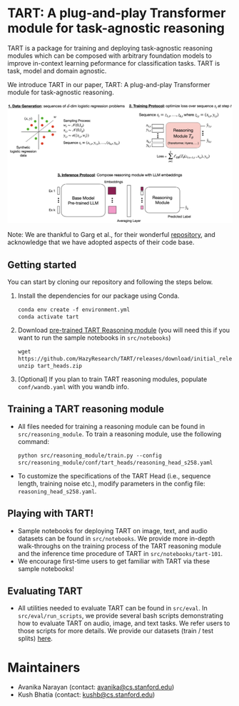 # TART: A plug-and-play Transformer module for task-agnostic reasoning

TART is a package for training and deploying task-agnostic reasoning modules which can be composed with arbitrary foundation models to improve in-context learning peformance for classification tasks. TART is task, model and domain agnostic.

We introduce TART in our paper, TART: A plug-and-play Transformer module for task-agnostic reasoning. 

<div align="center">
    <img src="assets/tart_overview.png" alt="TART Diagram"/>
</div>

Note: We are thankful to Garg et al., for their wonderful [repository](https://github.com/dtsip/in-context-learning), and acknowledge that we have adopted aspects of their code base.

## Getting started
You can start by cloning our repository and following the steps below.

1. Install the dependencies for our package using Conda. 

    ```
    conda env create -f environment.yml
    conda activate tart
    ```

2. Download [pre-trained TART Reasoning module](https://github.com/HazyResearch/TART/releases/download/initial_release/tart_heads.zip) (you will need this if you want to run the sample notebooks in `src/notebooks`)
    ```
    wget https://github.com/HazyResearch/TART/releases/download/initial_release/tart_heads.zip
    unzip tart_heads.zip
    ```

2. [Optional] If you plan to train TART reasoning modules, populate `conf/wandb.yaml` with you wandb info.

## Training a TART reasoning module
* All files needed for training a reasoning module can be found in `src/reasoning_module`. To train a reasoning module, use the following command:

    ```
    python src/reasoning_module/train.py --config src/reasoning_module/conf/tart_heads/reasoning_head_s258.yaml
    ```

* To customize the specifications of the TART Head (i.e., sequence length, training noise etc.), modify parameters in the config file: `reasoning_head_s258.yaml`.

## Playing with TART!
* Sample notebooks for deploying TART on image, text, and audio datasets can be found in `src/notebooks`. We provide more in-depth walk-throughs on the training process of the TART reasoning module and the inference time procedure of TART in `src/notebooks/tart-101`.
* We encourage first-time users to get familiar with TART via these sample notebooks!

## Evaluating TART
* All utilities needed to evaluate TART can be found in `src/eval`. In `src/eval/run_scripts`, we provide several bash scripts demonstrating how to evaluate TART on audio, image, and text tasks. We refer users to those scripts for more details. We provide our datasets (train / test splits) [here](https://drive.google.com/drive/folders/1vpcYogJS7g4hoGW8vjnuHwWRV6kOGF0V?usp=share_link).

# Maintainers
* Avanika Narayan (contact: avanika@cs.stanford.edu)
* Kush Bhatia (contact: kushb@cs.stanford.edu)
